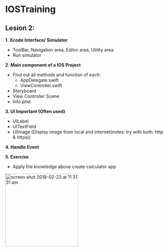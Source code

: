 # IOSTraining
## Lesion 2:
**1. Xcode Interface/ Simulator**
 + ToolBar, Navigation area, Editor area, Utility area
 + Run simulator

**2. Main component of a IOS Project**
 - Find out all methods and function of each:
   + AppDelegate.swift
   + ViewController.swift
 - Storyboard
 - View Controller Scene
 - Info.plist

**3. UI Important (Often used)**
 - UILabel
 - UITextField
 - UIImage (Display image from local and internet(notes: try with both: http & https))

**4. Handle Event**

**5. Exercise**
- Apply the knowledge above create calculator app
<img width="231" alt="screen shot 2018-02-23 at 11 31 31 am" src="https://user-images.githubusercontent.com/20784172/36577992-48d10060-188d-11e8-86b6-f2588ef28485.png">
